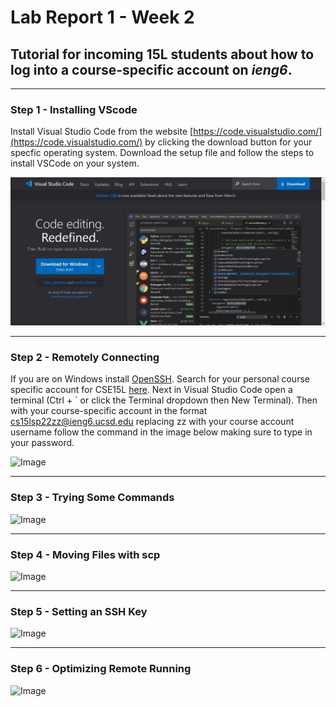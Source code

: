 # **Lab Report 1 - Week 2**
## Tutorial for incoming 15L students about how to log into a course-specific account on *ieng6*.

---
### **Step 1 - Installing VScode**
Install Visual Studio Code from the website [https://code.visualstudio.com/](https://code.visualstudio.com/) by clicking the download button for your specfic operating system. Download the setup file and follow the steps to install VSCode on your system.

![Image](https://github.com/vishaal-gaddipati/cse15l-lab-reports/blob/main/vscode.jpg?raw=true)

---
### **Step 2 - Remotely Connecting**
If you are on Windows install [OpenSSH](https://docs.microsoft.com/en-us/windows-server/administration/openssh/openssh_install_firstuse). Search for your personal course specific account for CSE15L [here](https://sdacs.ucsd.edu/~icc/index.php). Next in Visual Studio Code open a terminal (Ctrl + ` or click the Terminal dropdown then New Terminal). Then with your course-specific account in the format cs15lsp22zz@ieng6.ucsd.edu replacing zz with your course account username follow the command in the image below making sure to type in your password.

![Image]()

---
### **Step 3 - Trying Some Commands**

![Image]()

---
### **Step 4 - Moving Files with scp**

![Image]()

---
### **Step 5 - Setting an SSH Key**

![Image]()

---
### **Step 6 - Optimizing Remote Running**

![Image]()